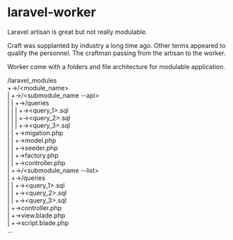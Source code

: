 # laravel-worker

Laravel artisan is great but not really modulable.

Craft was supplanted by industry a long time ago.
Other terms appeared to qualify the personnel.
The craftman passing from the artisan to the worker.

Worker come with a folders and file architecture for modulable application.

/laravel_modules\
+->/<module_name>\
|    +->/<submodule_name --api>\
|    |    +->/queries\
|    |    |    +-><query_1>.sql\
|    |    |    +-><query_2>.sql\
|    |    |    +-><query_3>.sql\
|    |    +->migation.php\
|    |    +->model.php\
|    |    +->seeder.php\
|    |    +->factory.php\
|    |    +->controller.php\
|    +->/<submodule_name --list>\
|         +->/queries\
|         |    +-><query_1>.sql\
|         |    +-><query_2>.sql\
|         |    +-><query_3>.sql\
|         +->controller.php\
|         +->view.blade.php\
|         +->script.blade.php\
...
